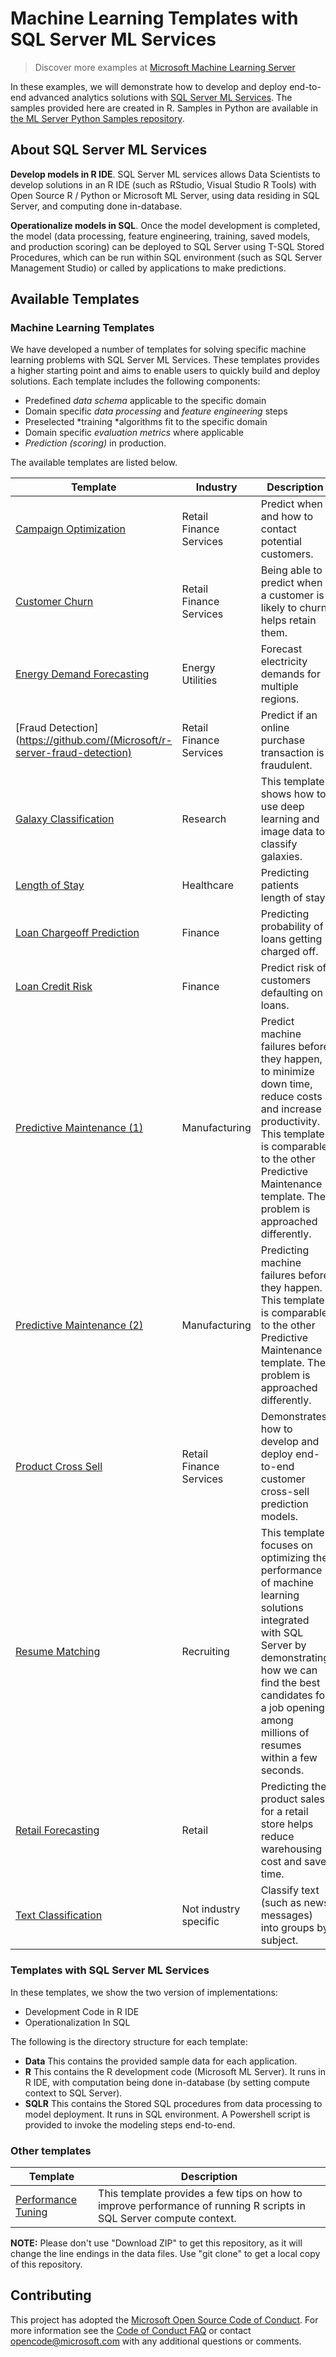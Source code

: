 # Machine Learning Templates with SQL Server ML Services

> Discover more examples at [Microsoft Machine Learning Server](https://github.com/Microsoft/ML-Server)

In these examples, we will demonstrate how to develop and deploy end-to-end advanced analytics solutions with [SQL Server  ML Services](https://docs.microsoft.com/en-us/sql/advanced-analytics/what-is-sql-server-machine-learning). The samples provided here are created in R.
Samples in Python are available in [the ML Server Python Samples repository](https://github.com/Microsoft/ML-Server-Python-Samples).

## About SQL Server ML Services

**Develop models in R IDE**. SQL Server ML services allows Data Scientists to develop solutions in an R IDE (such as RStudio, Visual Studio R Tools) with Open Source R / Python or Microsoft ML Server, using data residing in SQL Server, and computing done in-database. 

**Operationalize models in SQL**. Once the model development is completed, the model (data processing, feature engineering, training, saved models, and production scoring) can be deployed to SQL Server using T-SQL Stored Procedures, which can be run within SQL environment (such as SQL Server Management Studio) or called by applications to make predictions. 

## Available Templates

### Machine Learning Templates
We have developed a number of templates for solving specific machine learning problems with SQL Server ML Services. These templates provides a higher starting point and aims to enable users to quickly build and deploy solutions. Each template includes the following components:

- Predefined *data schema* applicable to the specific domain
- Domain specific *data processing* and *feature engineering* steps
- Preselected *training *algorithms fit to the specific domain 
- Domain specific *evaluation metrics* where applicable
- *Prediction (scoring)* in production.  

The available templates are listed below.



| Template | Industry | Description |
| -------- | ----------- | -------- |
|[Campaign Optimization](https://github.com/Microsoft/r-server-campaign-optimization)|Retail<br/>Finance<br/>Services|Predict when and how to contact potential customers.|
|[Customer Churn](Churn)|Retail<br/>Finance<br/>Services|Being able to predict when a customer is likely to churn helps retain them.|
|[Energy Demand Forecasting](EnergyDemandForecasting)|Energy<br/>Utilities| Forecast electricity demands for multiple regions.|
|[Fraud Detection](https://github.com/(Microsoft/r-server-fraud-detection)|Retail<br/>Finance<br/>Services|Predict if an online purchase transaction is fraudulent.|
|[Galaxy Classification](Galaxies)|Research|This template shows how to use deep learning and image data to classify galaxies.|
|[Length of Stay](https://github.com/Microsoft/r-server-hospital-length-of-stay)|Healthcare|Predicting patients length of stay.|
|[Loan Chargeoff Prediction](https://github.com/Microsoft/r-server-loan-chargeoff)|Finance|Predicting probability of loans getting charged off.|
|[Loan Credit Risk](https://github.com/Microsoft/r-server-loan-credit-risk)|Finance|Predict risk of customers defaulting on loans.|
|[Predictive Maintenance (1)](PredictiveMaintenance)|Manufacturing|Predict machine failures before they happen, to minimize down time, reduce costs and increase productivity. This template is comparable to the other Predictive Maintenance template. The problem is approached differently.|
|[Predictive Maintenance (2)](PredictiveMaintenanceModelingGuide)|Manufacturing|Predicting machine failures before they happen. This template is comparable to the other Predictive Maintenance template. The problem is approached differently.|
|[Product Cross Sell](ProductCrossSell)|Retail<br/>Finance<br/>Services|Demonstrates how to develop and deploy end-to-end customer cross-sell prediction models.|
|[Resume Matching](SQLOptimizationTips)|Recruiting|This template focuses on optimizing the performance of machine learning solutions integrated with SQL Server by demonstrating how we can find the best candidates for a job opening among millions of resumes within a few seconds.| 
|[Retail Forecasting](RetailForecasting)|Retail|Predicting the product sales for a retail store helps reduce warehousing cost and save time.|
|[Text Classification](https://github.com/Microsoft/ml-server-text-classification)|Not industry specific|Classify text (such as news messages) into groups by subject.|

### Templates with SQL Server ML Services
In these templates, we show the two version of implementations:
 
- Development Code in R IDE 
- Operationalization In SQL

The following is the directory structure for each template:

* **Data**    This contains the provided sample data for each application.
* **R**	      This contains the R development code (Microsoft ML Server). It runs in R IDE, with computation being done in-database (by setting compute context to SQL Server). 
* **SQLR**    This contains the Stored SQL procedures from data processing to model deployment. It runs in SQL environment. A Powershell script is provided to invoke the modeling steps end-to-end. 

### Other templates
| Template | Description |
| -------- | ----------- |
| [Performance Tuning](PerfTuning/README.md)| This template provides a few tips on how to improve performance of running R scripts in SQL Server compute context.|

**NOTE:** Please don't use "Download ZIP" to get this repository, as it will change the line endings in the data files. Use "git clone" to get a local copy of this repository. 

## Contributing
This project has adopted the [Microsoft Open Source Code of Conduct](https://opensource.microsoft.com/codeofconduct/). For more information see the [Code of Conduct FAQ](https://opensource.microsoft.com/codeofconduct/faq/) or contact [opencode@microsoft.com](mailto:opencode@microsoft.com) with any additional questions or comments.

